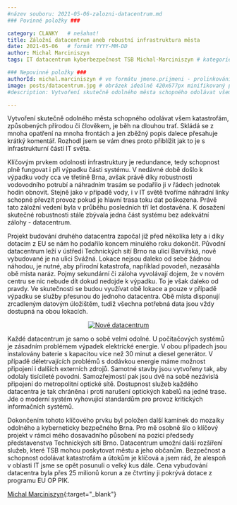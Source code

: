 ```yaml
---
#název souboru: 2021-05-06-zalozni-datacentrum.md
### Povinné položky ###

category: CLANKY   # nešahat!
title: Záložní datacentrum aneb robustní infrastruktura města
date: 2021-05-06   # formát YYYY-MM-DD
author: Michal Marciniszyn
tags: IT datacentrum kyberbezpečnost TSB Michal-Marciniszyn # kategorie odděleny mezerami, např. volby zemědělství životní-prostředí piráti (viz https://jihomoravsky.pirati.cz/tags/)

### Nepovinné položky ###
authorId: michal.marciniszyn # ve formátu jmeno.prijmeni - prolinkování s profilem přes uid
image: posts/datacentrum.jpg # obrázek ideálně 420x677px minifikovaný přes https://tinypng.com/
#description: Vytvoření skutečně odolného města schopného odolávat všem katastrofám, způsobených přírodou či člověkem, je běh na dlouhou trať. Skládá se z mnoha opatření na mnoha frontách a jen zběžný popis dalece přesahuje krátký komentář. Rozhodl jsem se vám dnes proto přiblížit jak to je s infrastrukturní částí IT světa. 

---
```

Vytvoření skutečně odolného města schopného odolávat všem katastrofám, způsobených přírodou či člověkem, je běh na dlouhou trať. Skládá se z mnoha opatření na mnoha frontách a jen zběžný popis dalece přesahuje krátký komentář. Rozhodl jsem se vám dnes proto přiblížit jak to je s infrastrukturní částí IT světa. 

Klíčovým prvkem odolnosti infrastruktury je redundance, tedy schopnost plně fungovat i při výpadku části systému. V nedávné době došlo k výpadku vody cca ve třetině Brna, avšak právě díky robustnosti vodovodního potrubí a náhradním trasám se podařilo ji v řádech jednotek hodin obnovit. Stejně jako v případě vody, i v IT světě tvoříme náhradní linky schopné převzít provoz pokud je hlavní trasa toku dat poškozena. Právě tato záložní vedení byla v průběhu posledních tří let dostavěna. K dosažení skutečné robustnosti stále zbývala jedna část systému bez adekvátní zálohy - datacentrum.

Projekt budování druhého datacentra započal již před několika lety a i díky dotacím z EU se nám ho podařilo koncem minulého roku dokončit. Původní datacentrum leží v ústředí Technických sítí Brno na ulici Barvířská, nově vybudované je na ulici Svážná. Lokace nejsou daleko od sebe žádnou náhodou, je nutné, aby přírodní katastrofa, například povodeň, nezasáhla obě místa naráz. Pojmy sekundární či záloha vyvolávají dojem, že v novém centru se nic nebude dít dokud nedojde k výpadku. To je však daleko od pravdy. Ve skutečnosti se budou využívat obě lokace a pouze v případě výpadku se služby přesunou do jednoho datacentra. Obě místa disponují zrcadleným datovým úložištěm, tudíž všechna potřebná data jsou vždy dostupná na obou lokacích.

<div style="text-align:center"><a href="https://a.pirati.cz/jihomoravsky/img/posts/datacentrum2.jpg" target="_blank">
<img src="https://a.pirati.cz/jihomoravsky/img/posts/datacentrum2.jpg" alt="Nové datacentrum">
</a></div>


Každé datacentrum je samo o sobě velmi odolné. U počítačových systémů je zásadním problémem výpadek elektrické energie. V obou případech jsou instalovány baterie s kapacitou více než 30 minut a diesel generátor. V případě déletrvajících problémů s dodávkou energie máme možnost připojení i dalších externích zdrojů. Samotné stavby jsou vytvořeny tak, aby odolaly tisícileté povodni. Samozřejmostí pak jsou dvě na sobě nezávislá připojení do metropolitní optické sítě. Dostupnost služeb každého datacentra je tak chráněna i proti narušení optických kabelů na jedné trase. Jde o moderní systém vyhovující standardům pro provoz kritických informačních systémů.

Dokončením tohoto klíčového prvku byl položen další kamínek do mozaiky odolného a kyberneticky bezpečného Brna. Pro mě osobně šlo o klíčový projekt v rámci mého dosavadního působení na pozici předsedy představenstva Technických sítí Brno. Datacentrum umožní další rozšíření služeb, které TSB mohou poskytovat městu a jeho občanům. Bezpečnost a schopnost odolávat katastrofám a útokům je klíčová a jsem rád, že alespoň v oblasti IT jsme se opět posunuli o velký kus dále. Cena vybudování datacentra byla přes 25 milionů korun a ze čtvrtiny ji pokrývá dotace z programu EU OP PIK.

[Michal Marciniszyn](https://jihomoravsky.pirati.cz/lide/michal-marciniszyn/){:target="_blank"}
